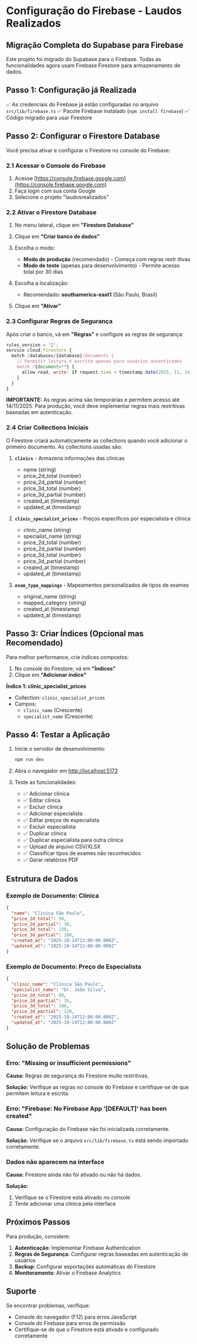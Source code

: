 # Configuração do Firebase - Laudos Realizados

## Migração Completa do Supabase para Firebase

Este projeto foi migrado do Supabase para o Firebase. Todas as funcionalidades agora usam Firebase Firestore para armazenamento de dados.

## Passo 1: Configuração já Realizada

✅ As credenciais do Firebase já estão configuradas no arquivo `src/lib/firebase.ts`
✅ Pacote Firebase instalado (`npm install firebase`)
✅ Código migrado para usar Firestore

## Passo 2: Configurar o Firestore Database

Você precisa ativar e configurar o Firestore no console do Firebase:

### 2.1 Acessar o Console do Firebase

1. Acesse [https://console.firebase.google.com](https://console.firebase.google.com)
2. Faça login com sua conta Google
3. Selecione o projeto "laudosrealizados"

### 2.2 Ativar o Firestore Database

1. No menu lateral, clique em **"Firestore Database"**
2. Clique em **"Criar banco de dados"**
3. Escolha o modo:
   - **Modo de produção** (recomendado) - Começa com regras restr itivas
   - **Modo de teste** (apenas para desenvolvimento) - Permite acesso total por 30 dias

4. Escolha a localização:
   - Recomendado: **southamerica-east1** (São Paulo, Brasil)

5. Clique em **"Ativar"**

### 2.3 Configurar Regras de Segurança

Após criar o banco, vá em **"Regras"** e configure as regras de segurança:

```javascript
rules_version = '2';
service cloud.firestore {
  match /databases/{database}/documents {
    // Permitir leitura e escrita apenas para usuários autenticados
    match /{document=**} {
      allow read, write: if request.time < timestamp.date(2025, 11, 14); // Temporário para testes
    }
  }
}
```

**IMPORTANTE:** As regras acima são temporárias e permitem acesso até 14/11/2025. Para produção, você deve implementar regras mais restritivas baseadas em autenticação.

### 2.4 Criar Collections Iniciais

O Firestore criará automaticamente as collections quando você adicionar o primeiro documento. As collections usadas são:

1. **`clinics`** - Armazena informações das clínicas
   - name (string)
   - price_2d_total (number)
   - price_2d_partial (number)
   - price_3d_total (number)
   - price_3d_partial (number)
   - created_at (timestamp)
   - updated_at (timestamp)

2. **`clinic_specialist_prices`** - Preços específicos por especialista e clínica
   - clinic_name (string)
   - specialist_name (string)
   - price_2d_total (number)
   - price_2d_partial (number)
   - price_3d_total (number)
   - price_3d_partial (number)
   - created_at (timestamp)
   - updated_at (timestamp)

3. **`exam_type_mappings`** - Mapeamentos personalizados de tipos de exames
   - original_name (string)
   - mapped_category (string)
   - created_at (timestamp)
   - updated_at (timestamp)

## Passo 3: Criar Índices (Opcional mas Recomendado)

Para melhor performance, crie índices compostos:

1. No console do Firestore, vá em **"Índices"**
2. Clique em **"Adicionar índice"**

**Índice 1: clinic_specialist_prices**
- Collection: `clinic_specialist_prices`
- Campos:
  - `clinic_name` (Crescente)
  - `specialist_name` (Crescente)

## Passo 4: Testar a Aplicação

1. Inicie o servidor de desenvolvimento:
   ```bash
   npm run dev
   ```

2. Abra o navegador em [http://localhost:5173](http://localhost:5173)

3. Teste as funcionalidades:
   - ✅ Adicionar clínica
   - ✅ Editar clínica
   - ✅ Excluir clínica
   - ✅ Adicionar especialista
   - ✅ Editar preços de especialista
   - ✅ Excluir especialista
   - ✅ Duplicar clínica
   - ✅ Duplicar especialista para outra clínica
   - ✅ Upload de arquivo CSV/XLSX
   - ✅ Classificar tipos de exames não reconhecidos
   - ✅ Gerar relatórios PDF

## Estrutura de Dados

### Exemplo de Documento: Clínica

```json
{
  "name": "Clínica São Paulo",
  "price_2d_total": 50,
  "price_2d_partial": 30,
  "price_3d_total": 150,
  "price_3d_partial": 100,
  "created_at": "2025-10-14T12:00:00.000Z",
  "updated_at": "2025-10-14T12:00:00.000Z"
}
```

### Exemplo de Documento: Preço de Especialista

```json
{
  "clinic_name": "Clínica São Paulo",
  "specialist_name": "Dr. João Silva",
  "price_2d_total": 60,
  "price_2d_partial": 35,
  "price_3d_total": 180,
  "price_3d_partial": 120,
  "created_at": "2025-10-14T12:00:00.000Z",
  "updated_at": "2025-10-14T12:00:00.000Z"
}
```

## Solução de Problemas

### Erro: "Missing or insufficient permissions"

**Causa:** Regras de segurança do Firestore muito restritivas.

**Solução:** Verifique as regras no console do Firebase e certifique-se de que permitem leitura e escrita.

### Erro: "Firebase: No Firebase App '[DEFAULT]' has been created"

**Causa:** Configuração do Firebase não foi inicializada corretamente.

**Solução:** Verifique se o arquivo `src/lib/firebase.ts` está sendo importado corretamente.

### Dados não aparecem na interface

**Causa:** Firestore ainda não foi ativado ou não há dados.

**Solução:**
1. Verifique se o Firestore está ativado no console
2. Tente adicionar uma clínica pela interface

## Próximos Passos

Para produção, considere:

1. **Autenticação**: Implementar Firebase Authentication
2. **Regras de Segurança**: Configurar regras baseadas em autenticação de usuários
3. **Backup**: Configurar exportações automáticas do Firestore
4. **Monitoramento**: Ativar o Firebase Analytics

## Suporte

Se encontrar problemas, verifique:
- Console do navegador (F12) para erros JavaScript
- Console do Firebase para erros de permissão
- Certifique-se de que o Firestore está ativado e configurado corretamente

